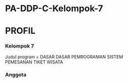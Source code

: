 # PA-DDP-C-Kelompok-7

# PROFIL
### Kelompok 7
Judul program = DASAR DASAR PEMROGRAMAN
SISTEM PEMESANAN TIKET WISATA

### Anggota












